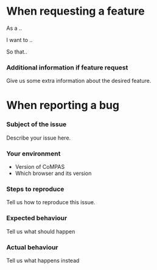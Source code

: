 # When requesting a feature

As a ..

I want to ..

So that..

### Additional information if feature request

Give us some extra information about the desired feature.

# When reporting a bug

### Subject of the issue
Describe your issue here.

### Your environment
* Version of CoMPAS
* Which browser and its version

### Steps to reproduce
Tell us how to reproduce this issue.

### Expected behaviour
Tell us what should happen

### Actual behaviour
Tell us what happens instead